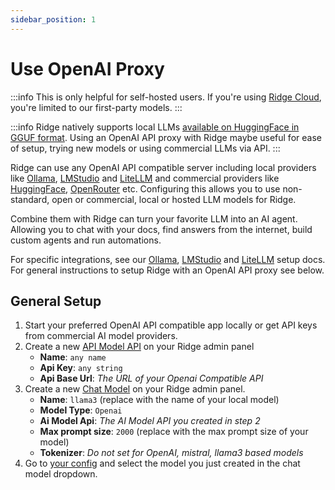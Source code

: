 ```yaml
---
sidebar_position: 1
---
```


# Use OpenAI Proxy
:::info
This is only helpful for self-hosted users. If you're using [Ridge Cloud](https://app.ridge.dev), you're limited to our first-party models.
:::

:::info
Ridge natively supports local LLMs [available on HuggingFace in GGUF format](https://huggingface.co/models?library=gguf). Using an OpenAI API proxy with Ridge maybe useful for ease of setup, trying new models or using commercial LLMs via API.
:::

Ridge can use any OpenAI API compatible server including local providers like [Ollama](/advanced/ollama), [LMStudio](/advanced/lmstudio) and [LiteLLM](/advanced/litellm) and commercial providers like [HuggingFace](https://huggingface.co/docs/api-inference/tasks/chat-completion#using-the-api), [OpenRouter](https://openrouter.ai/docs/quick-start) etc.
Configuring this allows you to use non-standard, open or commercial, local or hosted LLM models for Ridge.

Combine them with Ridge can turn your favorite LLM into an AI agent. Allowing you to chat with your docs, find answers from the internet, build custom agents and run automations.

For specific integrations, see our [Ollama](/advanced/ollama), [LMStudio](/advanced/lmstudio) and [LiteLLM](/advanced/litellm) setup docs. For general instructions to setup Ridge with an OpenAI API proxy see below.

## General Setup

1. Start your preferred OpenAI API compatible app locally or get API keys from commercial AI model providers.
3. Create a new [API Model API](http://localhost:42110/server/admin/database/aimodelapi/add) on your Ridge admin panel
   - **Name**: `any name`
   - **Api Key**: `any string`
   - **Api Base Url**: *The URL of your Openai Compatible API*
3. Create a new [Chat Model](http://localhost:42110/server/admin/database/chatmodel/add) on your Ridge admin panel.
   - **Name**: `llama3` (replace with the name of your local model)
   - **Model Type**: `Openai`
   - **Ai Model Api**: *The AI Model API you created in step 2*
   - **Max prompt size**: `2000` (replace with the max prompt size of your model)
   - **Tokenizer**: *Do not set for OpenAI, mistral, llama3 based models*
4. Go to [your config](http://localhost:42110/settings) and select the model you just created in the chat model dropdown.
